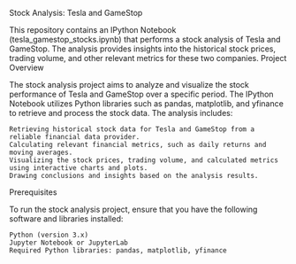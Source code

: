 Stock Analysis: Tesla and GameStop

This repository contains an IPython Notebook (tesla_gamestop_stocks.ipynb) that performs a stock analysis of Tesla and GameStop. The analysis provides insights into the historical stock prices, trading volume, and other relevant metrics for these two companies.
Project Overview

The stock analysis project aims to analyze and visualize the stock performance of Tesla and GameStop over a specific period. The IPython Notebook utilizes Python libraries such as pandas, matplotlib, and yfinance to retrieve and process the stock data. The analysis includes:

    Retrieving historical stock data for Tesla and GameStop from a reliable financial data provider.
    Calculating relevant financial metrics, such as daily returns and moving averages.
    Visualizing the stock prices, trading volume, and calculated metrics using interactive charts and plots.
    Drawing conclusions and insights based on the analysis results.

Prerequisites

To run the stock analysis project, ensure that you have the following software and libraries installed:

    Python (version 3.x)
    Jupyter Notebook or JupyterLab
    Required Python libraries: pandas, matplotlib, yfinance
